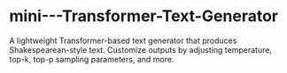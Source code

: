 # mini---Transformer-Text-Generator
A lightweight Transformer-based text generator that produces Shakespearean-style text. Customize outputs by adjusting temperature, top-k, top-p sampling parameters, and more.
